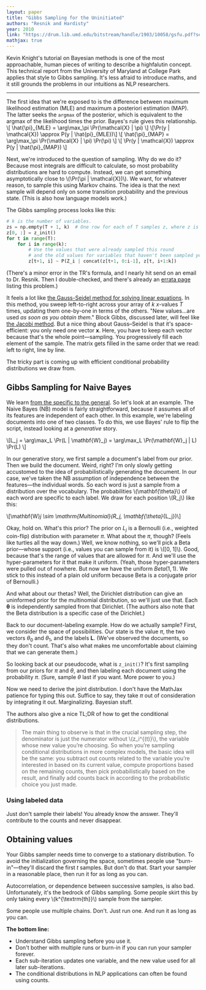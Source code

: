 ```yaml
---
layout: paper
title: "Gibbs Sampling for the Uninitiated"
authors: "Resnik and Hardisty"
year: 2010
link: "https://drum.lib.umd.edu/bitstream/handle/1903/10058/gsfu.pdf?sequence=3"
mathjax: true
---
```


Kevin Knight's tutorial on Bayesian methods is one of the most approachable, human pieces of writing to describe a highfalutin concept. This technical report from the University of Maryland at College Park applies that style to Gibbs sampling. It's less afraid to introduce maths, and it still grounds the problems in our intuitions as NLP researchers.

<!--more-->

---

The first idea that we're exposed to is the difference between maximum likelihood estimation (MLE) and maximum a posteriori estimation (MAP). The latter seeks the `argmax` of the posterior, which is equivalent to the argmax of the likelihood times the prior. Bayes's rule gives this relationship.
\\[
\hat{\pi}\_{MLE} = \arg\max\_\pi \Pr(\mathcal{X} | \pi)
\\]
\\[\Pr(y | \mathcal{X}) \approx P(y | \hat{pi}\_{MLE})\\]
\\[
\hat{\pi}\_{MAP} = \arg\max\_\pi \Pr(\mathcal{X} | \pi) \Pr(\pi)
\\]
\\[
\Pr(y | \mathcal{X}) \approx P(y | \hat{\pi}\_{MAP})
\\]

Next, we're introduced to the question of sampling. Why do we do it? Because most integrals are difficult to calculate, so most probability distributions are hard to compute. Instead, we can get something asymptotically close to \\(\Pr(\pi | \mathcal{X})\\). We want, for whatever reason, to sample this using Markov chains. The idea is that the next sample will depend only on some transition probability and the previous state. (This is also how language models work.)

The Gibbs sampling process looks like this:

```python
# k is the number of variables.
zs = np.empty(T + 1, k)  # One row for each of T samples z, where z is a vector of k values.
z[0, :] = z_init()
for t in range(T):
    for i in range(k):
        # Use the values that were already sampled this round
        # and the old values for variables that haven't been sampled yet.
        z[t+1, i] ~ P(Z_i | concat(z[t+1, 0:i-1], z[t, i+1:k])
```
(There's a minor error in the TR's formula, and I nearly hit send on an email to Dr. Resnik. Then I double-checked, and there's already an [errata page](http://legacydirs.umiacs.umd.edu/~resnik/gibbs_errata.html) listing this problem.)

It feels a lot like [the Gauss-Seidel method for solving linear equations](https://en.wikipedia.org/wiki/Gauss–Seidel_method). In this method, you sweep left-to-right across your array of *k* *x*-values *T* times, updating them one-by-one in terms of the others. "New values…are used *as soon as you obtain them*." Block Gibbs, discussed later, will feel like [the Jacobi method](https://en.wikipedia.org/wiki/Jacobi_method). But a nice thing about Gauss–Seidel is that it's space-efficient: you only need one vector **x**. Here, you have to keep each vector because that's the whole point—sampling. You progressively fill each element of the sample. The matrix gets filled in the same order that we read: left to right, line by line.

The tricky part is coming up with efficient conditional probability distributions we draw from.

## Gibbs Sampling for Naive Bayes

We learn [from the specific to the general](https://www.microsoft.com/en-us/research/academic-program/give-great-research-talk/). So let's look at an example. The Naive Bayes (NB) model is fairly straightforward, because it assumes all of its features are independent of each other. In this example, we're labeling documents into one of two classes. To do this, we use Bayes' rule to flip the script, instead looking at a *generative* story.

\\[L_j = \arg\max_L \Pr(L | \mathbf{W}_j) = \arg\max_L \Pr(\mathbf{W}_j | L) \Pr(L) \\]

In our generative story, we first sample a document's label from our prior. Then we build the document. Weird, right? I'm only slowly getting accustomed to the idea of probabilistically generating the document. In our case, we've taken the NB assumption of independence between the features—the individual words. So each word is just a sample from a distribution over the  vocabulary. The probabilities \\(\mathbf{\theta}\\) of each word are specific to each label. We draw for each position \\(R_j\\) like this:

\\[\mathbf{W}_j \sim \mathrm{Multinomial}(R_j, \mathbf{\theta}_{L_j})\\]

Okay, hold on. What's this prior? The prior on $L_j$ is a Bernoulli (i.e., weighted coin-flip) distribution with parameter $\pi$. What about the $\pi$, though? (Feels like turtles all the way down.) Well, we know nothing, so we'll pick a Beta prior—whose support (i.e., values you can sample from it) is \\([0, 1]\\).  Good, because that's the range of values that are allowed for $\pi$. And we'll use the hyper-parameters for it that make it uniform. (Yeah, those hyper-parameters were pulled out of nowhere. But now we have the uniform $Beta(1, 1)$. We stick to this instead of a plain old uniform because Beta is a conjugate prior of Bernoulli.)

And what about our thetas? Well, the Dirichlet distribution can give an uninformed prior for the multinomial distribution, so we'll just use that. Each $\mathbf{\theta}$ is independently sampled from that Dirichlet. (The authors also note that the Beta distribution is a specific case of the Dirichlet.)

Back to our document-labeling example. How do we actually sample? First, we consider the space of possibilities. Our state is the value $\pi$, the two vectors $\theta_0$ and $\theta_1$, and the labels $\mathbf{L}$. (We've observed the documents, so they don't count. That's also what makes me uncomfortable about claiming that we can generate them.)

So looking back at our pseudocode, what is `z_init()`? It's first sampling from our priors for $\pi$ and $\theta$, and then labeling each document using the probability $\pi$. (Sure, sample $\theta$ last if you want. More power to you.)

Now we need to derive the joint distribution. I don't have the MathJax patience for typing this out. Suffice to say, they take $\pi$ out of consideration by integrating it out. Marginalizing. Bayesian stuff. 

The authors also give a nice TL;DR of how to get the conditional distributions.

> The main thing to observe is that in the crucial sampling step, the denominator is just the numerator without \\(z_i^{(t)}\\), the variable whose new value you’re choosing. So when you’re sampling conditional distributions in more complex models, the basic idea will be the same: you subtract out counts related to the variable you’re interested in based on its current value, compute proportions based on the remaining counts, then pick probabilistically based on the result, and finally add counts back in according to the probabilistic choice you just made.

### Using labeled data

Just don't sample their labels! You already know the answer. They'll contribute to the counts and never disappear.



## Obtaining values

Your Gibbs sampler needs time to converge to a stationary distribution. To avoid the initialization governing the space, sometimes people use "burn-in"—they'll discard the first *t* samples. But don't do that. Start your sampler in a reasonable place, then run it for as long as you can.

Autocorrelation, or dependence between successive samples, is also bad. Unfortunately, it's the bedrock of Gibbs sampling. Some people skirt this by only taking every \\(k^{\textrm{th}}\\) sample from the sampler.

Some people use multiple chains. Don't. Just run one. And run it as long as you can.

**The bottom line:**

- Understand Gibbs sampling before you use it.
- Don't bother with multiple runs or burn-in if you can run your sampler forever.
- Each sub-iteration updates one variable, and the new value used for all later sub-iterations.
- The conditional distributions in NLP applications can often be found using counts.
